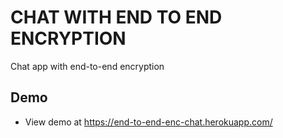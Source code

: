 # CHAT WITH END TO END ENCRYPTION
Chat app with end-to-end encryption

## Demo

- View demo at <https://end-to-end-enc-chat.herokuapp.com/>
